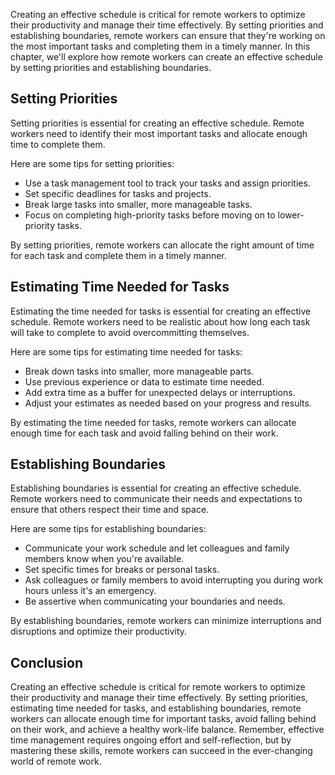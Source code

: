 
Creating an effective schedule is critical for remote workers to optimize their productivity and manage their time effectively. By setting priorities and establishing boundaries, remote workers can ensure that they're working on the most important tasks and completing them in a timely manner. In this chapter, we'll explore how remote workers can create an effective schedule by setting priorities and establishing boundaries.

Setting Priorities
------------------

Setting priorities is essential for creating an effective schedule. Remote workers need to identify their most important tasks and allocate enough time to complete them.

Here are some tips for setting priorities:

- Use a task management tool to track your tasks and assign priorities.
- Set specific deadlines for tasks and projects.
- Break large tasks into smaller, more manageable tasks.
- Focus on completing high-priority tasks before moving on to lower-priority tasks.

By setting priorities, remote workers can allocate the right amount of time for each task and complete them in a timely manner.

Estimating Time Needed for Tasks
--------------------------------

Estimating the time needed for tasks is essential for creating an effective schedule. Remote workers need to be realistic about how long each task will take to complete to avoid overcommitting themselves.

Here are some tips for estimating time needed for tasks:

- Break down tasks into smaller, more manageable parts.
- Use previous experience or data to estimate time needed.
- Add extra time as a buffer for unexpected delays or interruptions.
- Adjust your estimates as needed based on your progress and results.

By estimating the time needed for tasks, remote workers can allocate enough time for each task and avoid falling behind on their work.

Establishing Boundaries
-----------------------

Establishing boundaries is essential for creating an effective schedule. Remote workers need to communicate their needs and expectations to ensure that others respect their time and space.

Here are some tips for establishing boundaries:

- Communicate your work schedule and let colleagues and family members know when you're available.
- Set specific times for breaks or personal tasks.
- Ask colleagues or family members to avoid interrupting you during work hours unless it's an emergency.
- Be assertive when communicating your boundaries and needs.

By establishing boundaries, remote workers can minimize interruptions and disruptions and optimize their productivity.

Conclusion
----------

Creating an effective schedule is critical for remote workers to optimize their productivity and manage their time effectively. By setting priorities, estimating time needed for tasks, and establishing boundaries, remote workers can allocate enough time for important tasks, avoid falling behind on their work, and achieve a healthy work-life balance. Remember, effective time management requires ongoing effort and self-reflection, but by mastering these skills, remote workers can succeed in the ever-changing world of remote work.
